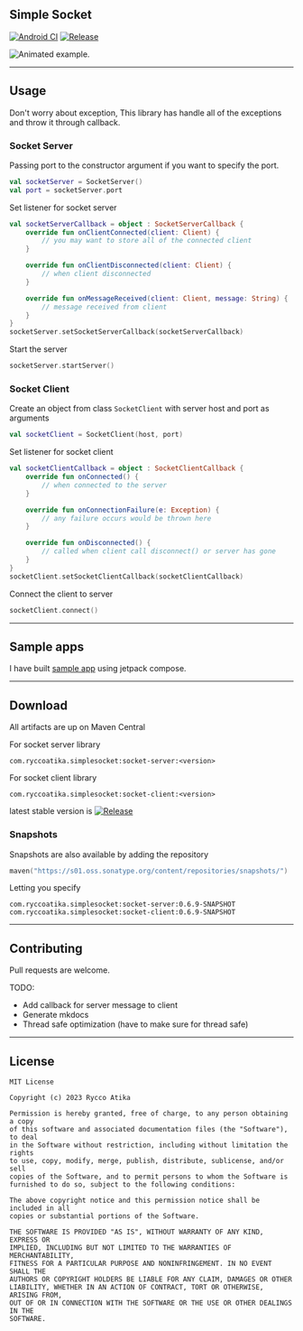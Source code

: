 Simple Socket
-------
[![Android CI](https://github.com/ryccoatika/simple-socket/actions/workflows/android.yml/badge.svg)](https://github.com/ryccoatika/simple-socket/actions/workflows/android.yml)
[![Release](https://img.shields.io/github/v/release/ryccoatika/simple-socket.svg?include_prereleases)](https://github.com/ryccoatika/simple-socket/releases)

<img src="art/video_sample.gif" title="Animated example."/>

---

Usage
-------

Don't worry about exception, This library has handle all of the exceptions and throw it through callback.

### Socket Server

Passing port to the constructor argument if you want to specify the port. 

```kotlin
val socketServer = SocketServer()
val port = socketServer.port
```

Set listener for socket server
```kotlin
val socketServerCallback = object : SocketServerCallback {
    override fun onClientConnected(client: Client) {
        // you may want to store all of the connected client
    }

    override fun onClientDisconnected(client: Client) {
        // when client disconnected
    }

    override fun onMessageReceived(client: Client, message: String) {
        // message received from client
    }
}
socketServer.setSocketServerCallback(socketServerCallback)
```

Start the server
```kotlin
socketServer.startServer()
```

### Socket Client

Create an object from class `SocketClient` with server host and port as arguments
```kotlin
val socketClient = SocketClient(host, port)
```

Set listener for socket client
```kotlin
val socketClientCallback = object : SocketClientCallback {
    override fun onConnected() {
        // when connected to the server
    }

    override fun onConnectionFailure(e: Exception) {
        // any failure occurs would be thrown here
    }

    override fun onDisconnected() {
        // called when client call disconnect() or server has gone
    }
}
socketClient.setSocketClientCallback(socketClientCallback)
```

Connect the client to server
```kotlin
socketClient.connect()
```

---

Sample apps
-------

I have built [sample app](https://github.com/ryccoatika/simple-socket/blob/main/sample-app) using jetpack compose.

---

Download
-------
All artifacts are up on Maven Central

For socket server library
```
com.ryccoatika.simplesocket:socket-server:<version>
```
For socket client library
```
com.ryccoatika.simplesocket:socket-client:<version>
```

latest stable version is [![Release](https://img.shields.io/github/v/release/ryccoatika/simple-socket.svg?include_prereleases)](https://github.com/ryccoatika/simple-socket/releases)

### Snapshots

Snapshots are also available by adding the repository
```kotlin
maven("https://s01.oss.sonatype.org/content/repositories/snapshots/")
```
Letting you specify
```
com.ryccoatika.simplesocket:socket-server:0.6.9-SNAPSHOT
com.ryccoatika.simplesocket:socket-client:0.6.9-SNAPSHOT
```

---

Contributing
-------
Pull requests are welcome.

TODO:
- Add callback for server message to client
- Generate mkdocs
- Thread safe optimization (have to make sure for thread safe)

---

License
-------
    MIT License
    
    Copyright (c) 2023 Rycco Atika
    
    Permission is hereby granted, free of charge, to any person obtaining a copy
    of this software and associated documentation files (the "Software"), to deal
    in the Software without restriction, including without limitation the rights
    to use, copy, modify, merge, publish, distribute, sublicense, and/or sell
    copies of the Software, and to permit persons to whom the Software is
    furnished to do so, subject to the following conditions:
    
    The above copyright notice and this permission notice shall be included in all
    copies or substantial portions of the Software.
    
    THE SOFTWARE IS PROVIDED "AS IS", WITHOUT WARRANTY OF ANY KIND, EXPRESS OR
    IMPLIED, INCLUDING BUT NOT LIMITED TO THE WARRANTIES OF MERCHANTABILITY,
    FITNESS FOR A PARTICULAR PURPOSE AND NONINFRINGEMENT. IN NO EVENT SHALL THE
    AUTHORS OR COPYRIGHT HOLDERS BE LIABLE FOR ANY CLAIM, DAMAGES OR OTHER
    LIABILITY, WHETHER IN AN ACTION OF CONTRACT, TORT OR OTHERWISE, ARISING FROM,
    OUT OF OR IN CONNECTION WITH THE SOFTWARE OR THE USE OR OTHER DEALINGS IN THE
    SOFTWARE.
